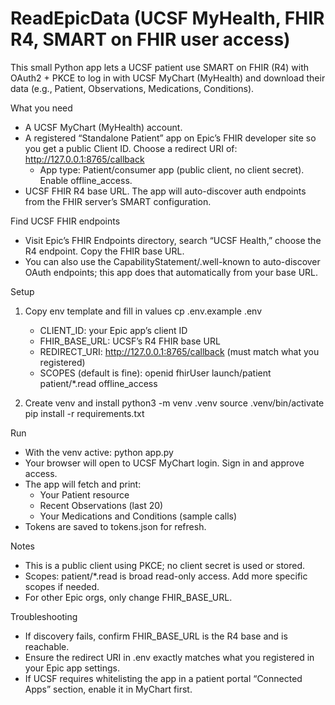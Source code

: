 # ReadEpicData (UCSF MyHealth, FHIR R4, SMART on FHIR user access)

This small Python app lets a UCSF patient use SMART on FHIR (R4) with OAuth2 + PKCE to log in with UCSF MyChart (MyHealth) and download their data (e.g., Patient, Observations, Medications, Conditions).

What you need
- A UCSF MyChart (MyHealth) account.
- A registered “Standalone Patient” app on Epic’s FHIR developer site so you get a public Client ID. Choose a redirect URI of: http://127.0.0.1:8765/callback
  - App type: Patient/consumer app (public client, no client secret). Enable offline_access.
- UCSF FHIR R4 base URL. The app will auto-discover auth endpoints from the FHIR server’s SMART configuration.

Find UCSF FHIR endpoints
- Visit Epic’s FHIR Endpoints directory, search “UCSF Health,” choose the R4 endpoint. Copy the FHIR base URL.
- You can also use the CapabilityStatement/.well-known to auto-discover OAuth endpoints; this app does that automatically from your base URL.

Setup
1) Copy env template and fill in values
   cp .env.example .env
   - CLIENT_ID: your Epic app’s client ID
   - FHIR_BASE_URL: UCSF’s R4 FHIR base URL
   - REDIRECT_URI: http://127.0.0.1:8765/callback (must match what you registered)
   - SCOPES (default is fine): openid fhirUser launch/patient patient/*.read offline_access

2) Create venv and install
   python3 -m venv .venv
   source .venv/bin/activate
   pip install -r requirements.txt

Run
- With the venv active:
  python app.py
- Your browser will open to UCSF MyChart login. Sign in and approve access.
- The app will fetch and print:
  - Your Patient resource
  - Recent Observations (last 20)
  - Your Medications and Conditions (sample calls)
- Tokens are saved to tokens.json for refresh.

Notes
- This is a public client using PKCE; no client secret is used or stored.
- Scopes: patient/*.read is broad read-only access. Add more specific scopes if needed.
- For other Epic orgs, only change FHIR_BASE_URL.

Troubleshooting
- If discovery fails, confirm FHIR_BASE_URL is the R4 base and is reachable.
- Ensure the redirect URI in .env exactly matches what you registered in your Epic app settings.
- If UCSF requires whitelisting the app in a patient portal “Connected Apps” section, enable it in MyChart first.
